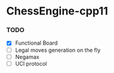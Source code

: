 # ChessEngine-cpp11

### TODO
- [x] Functional Board
- [ ] Legal moves generation on the fly
- [ ] Negamax
- [ ] UCI protocol